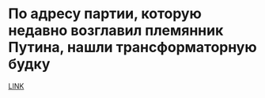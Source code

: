 # По адресу партии, которую недавно возглавил племянник Путина, нашли трансформаторную будку



[LINK](https://varlamov.ru/3969896.html)